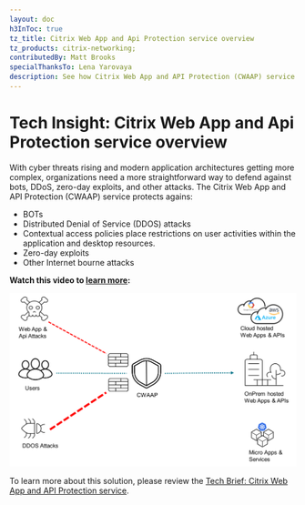 ```yaml
---
layout: doc
h3InToc: true
tz_title: Citrix Web App and Api Protection service overview
tz_products: citrix-networking;
contributedBy: Matt Brooks
specialThanksTo: Lena Yarovaya
description: See how Citrix Web App and API Protection (CWAAP) service can provide effective security against BOTs, DDoS, zero-day exploits, and other attacks.
---
```

# Tech Insight: Citrix Web App and Api Protection service overview

With cyber threats rising and modern application architectures getting more complex, organizations need a more straightforward way to defend against bots, DDoS, zero-day exploits, and other attacks. The Citrix Web App and API Protection (CWAAP) service protects agains:

*  BOTs
*  Distributed Denial of Service (DDOS) attacks
*  Contextual access policies place restrictions on user activities within the application and desktop resources.
*  Zero-day exploits
*  Other Internet bourne attacks

**Watch this video to [learn more](https://www.youtube.com/watch?v=kF239VdXwz0):**

[![Tech Insight: Citrix Web App and Api Protection service overview](/en-us/tech-zone/learn/media/tech-insights_citrix-web-app-and-api-protection_overview.png)](https://www.youtube.com/watch?v=kF239VdXwz0)

To learn more about this solution, please review the [Tech Brief: Citrix Web App and API Protection service](/en-us/tech-zone/learn/tech-briefs/citrix-waap.html).
